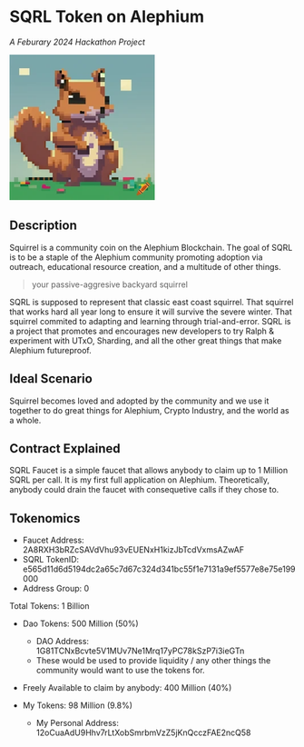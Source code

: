 <!-- Write me a ReadMe for my SQRL Token -->

# SQRL Token on Alephium

_A Feburary 2024 Hackathon Project_

![Image of SQRL](public/squirrellogo.png)

## Description

Squirrel is a community coin on the Alephium Blockchain. The goal of SQRL is to be a staple of the Alephium community promoting adoption via outreach, educational resource creation, and a multitude of other things.

> your passive-aggresive backyard squirrel

SQRL is supposed to represent that classic east coast squirrel. That squirrel that works hard all year long to ensure it will survive the severe winter. That squirrel commited to adapting and learning through trial-and-error. SQRL is a project that promotes and encourages new developers to try Ralph & experiment with UTxO, Sharding, and all the other great things that make Alephium futureproof.

## Ideal Scenario

Squirrel becomes loved and adopted by the community and we use it together to do great things for Alephium, Crypto Industry, and the world as a whole.

## Contract Explained

SQRL Faucet is a simple faucet that allows anybody to claim up to 1 Million SQRL per call.
It is my first full application on Alephium.
Theoretically, anybody could drain the faucet with consequetive calls if they chose to.

## Tokenomics

- Faucet Address: 2A8RXH3bRZcSAVdVhu93vEUENxH1kizJbTcdVxmsAZwAF
- SQRL TokenID: e565d11d6d5194dc2a65c7d67c324d341bc55f1e7131a9ef5577e8e75e199000
- Address Group: 0

Total Tokens: 1 Billion

- Dao Tokens: 500 Million (50%)

  - DAO Address: 1G81TCNxBcvte5V1MUv7Ne1Mrq17yPC78kSzP7i3ieGTn
  - These would be used to provide liquidity / any other things the community would want to use the tokens for.

- Freely Available to claim by anybody: 400 Million (40%)

- My Tokens: 98 Million (9.8%)
  - My Personal Address: 12oCuaAdU9Hhv7rLtXobSmrbmVzZ5jKnQcczFAE2ncQ58
